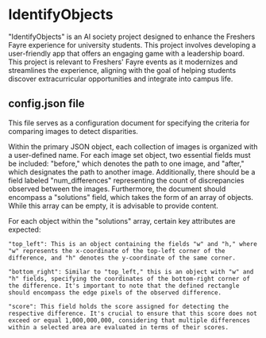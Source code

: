 # IdentifyObjects
"IdentifyObjects" is an AI society project designed to enhance the Freshers Fayre experience for university students. This project involves developing a user-friendly app that offers an engaging game with a leadership board.  This project is relevant to Freshers' Fayre events as it modernizes and streamlines the experience, aligning with the goal of helping students discover extracurricular opportunities and integrate into campus life.
## config.json file
This file serves as a configuration document for specifying the criteria for comparing images to detect disparities.

Within the primary JSON object, each collection of images is organized with a user-defined name. For each image set object, two essential fields must be included: "before," which denotes the path to one image, and "after," which designates the path to another image. Additionally, there should be a field labeled "num_differences" representing the count of discrepancies observed between the images. Furthermore, the document should encompass a "solutions" field, which takes the form of an array of objects. While this array can be empty, it is advisable to provide content.

For each object within the "solutions" array, certain key attributes are expected:

    "top_left": This is an object containing the fields "w" and "h," where "w" represents the x-coordinate of the top-left corner of the difference, and "h" denotes the y-coordinate of the same corner.

    "bottom_right": Similar to "top_left," this is an object with "w" and "h" fields, specifying the coordinates of the bottom-right corner of the difference. It's important to note that the defined rectangle should encompass the edge pixels of the observed difference.

    "score": This field holds the score assigned for detecting the respective difference. It's crucial to ensure that this score does not exceed or equal 1,000,000,000, considering that multiple differences within a selected area are evaluated in terms of their scores.
